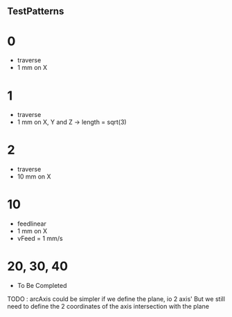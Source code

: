 ## TestPatterns

# 0
* traverse
* 1 mm on X

# 1
* traverse
* 1 mm on X, Y and Z -> length = sqrt(3)

# 2
* traverse
* 10 mm on X

# 10
* feedlinear
* 1 mm on X
* vFeed = 1 mm/s

# 20, 30, 40
* To Be Completed

TODO : arcAxis could be simpler if we define the plane, io 2 axis'
But we still need to define the 2 coordinates of the axis intersection with the plane